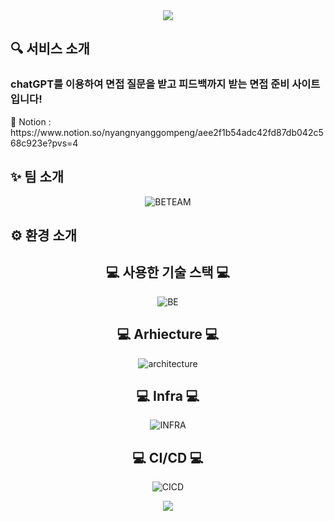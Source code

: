 <div align="center">
<img src="https://capsule-render.vercel.app/api?type=waving&color=auto&height=200&section=header&text=인터뷰연구소🔎&fontSize=40&animation=fadeIn&fontAlignY=28&fontAlign=50&desc=ChatGPT와%20함께하는%20면접%20준비%20사이트&descAlignY=50&descAlign=50" />
</div>

<h2>🔍 서비스 소개 </h2>
<h3>chatGPT를 이용하여 면접 질문을 받고 피드백까지 받는 면접 준비 사이트입니다! <br /> </h3>
<p> 🔗 Notion : https://www.notion.so/nyangnyanggompeng/aee2f1b54adc42fd87db042c568c923e?pvs=4 </p>

<h2>✨ 팀 소개</h2>
<div align="center">
  
![BETEAM](https://github.com/nyangnyanggompeng/back-end/assets/121041665/1d217668-b2c6-40b0-bd5d-791a1d6e47d3)

</div>

<h2>⚙ 환경 소개 </h2>
<div align="center">

<h2>💻 사용한 기술 스택 💻</h2>

![BE](https://github.com/nyangnyanggompeng/back-end/assets/121041665/2efe7ebb-c21e-4ad2-a060-11fd8dec02a0)


<h2>💻 Arhiecture 💻</h2>

![architecture](https://github.com/nyangnyanggompeng/back-end/assets/121041665/7d3015a1-971d-4980-a827-df8c3a062a3f)


<h2>💻 Infra 💻</h2>

![INFRA](https://github.com/nyangnyanggompeng/back-end/assets/121041665/49f21e2a-fc87-47fb-8ef7-834885942426)


<h2>💻 CI/CD 💻</h2>

![CICD](https://github.com/nyangnyanggompeng/back-end/assets/121041665/cd8031e9-e595-4d97-9909-8207bdec9661)



</div>
<div align="center">
<img src="https://capsule-render.vercel.app/api?type=waving&color=auto&height=200&section=footer" />
</div>
